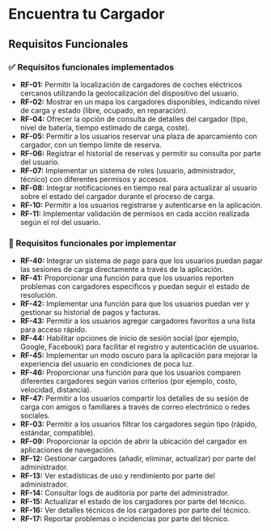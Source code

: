# Encuentra tu Cargador

## Requisitos Funcionales

### ✅ Requisitos funcionales implementados

- **RF-01:** Permitir la localización de cargadores de coches eléctricos cercanos utilizando la geolocalización del dispositivo del usuario.
- **RF-02:** Mostrar en un mapa los cargadores disponibles, indicando nivel de carga y estado (libre, ocupado, en reparación).
- **RF-04:** Ofrecer la opción de consulta de detalles del cargador (tipo, nivel de batería, tiempo estimado de carga, coste).
- **RF-05:** Permitir a los usuarios reservar una plaza de aparcamiento con cargador, con un tiempo límite de reserva.
- **RF-06:** Registrar el historial de reservas y permitir su consulta por parte del usuario.
- **RF-07:** Implementar un sistema de roles (usuario, administrador, técnico) con diferentes permisos y accesos.
- **RF-08:** Integrar notificaciones en tiempo real para actualizar al usuario sobre el estado del cargador durante el proceso de carga.
- **RF-10:** Permitir a los usuarios registrarse y autenticarse en la aplicación.
- **RF-11:** Implementar validación de permisos en cada acción realizada según el rol del usuario.

### 🚀 Requisitos funcionales por implementar

- **RF-40:** Integrar un sistema de pago para que los usuarios puedan pagar las sesiones de carga directamente a través de la aplicación.
- **RF-41:** Proporcionar una función para que los usuarios reporten problemas con cargadores específicos y puedan seguir el estado de resolución.
- **RF-42:** Implementar una función para que los usuarios puedan ver y gestionar su historial de pagos y facturas.
- **RF-43:** Permitir a los usuarios agregar cargadores favoritos a una lista para acceso rápido.
- **RF-44:** Habilitar opciones de inicio de sesión social (por ejemplo, Google, Facebook) para facilitar el registro y autenticación de usuarios.
- **RF-45:** Implementar un modo oscuro para la aplicación para mejorar la experiencia del usuario en condiciones de poca luz.
- **RF-46:** Proporcionar una función para que los usuarios comparen diferentes cargadores según varios criterios (por ejemplo, costo, velocidad, distancia).
- **RF-47:** Permitir a los usuarios compartir los detalles de su sesión de carga con amigos o familiares a través de correo electrónico o redes sociales.
- **RF-03:** Permitir a los usuarios filtrar los cargadores según tipo (rápido, estándar, compatible).
- **RF-09:** Proporcionar la opción de abrir la ubicación del cargador en aplicaciones de navegación.
- **RF-12:** Gestionar cargadores (añadir, eliminar, actualizar) por parte del administrador.
- **RF-13:** Ver estadísticas de uso y rendimiento por parte del administrador.
- **RF-14:** Consultar logs de auditoría por parte del administrador.
- **RF-15:** Actualizar el estado de los cargadores por parte del técnico.
- **RF-16:** Ver detalles técnicos de los cargadores por parte del técnico.
- **RF-17:** Reportar problemas o incidencias por parte del técnico.